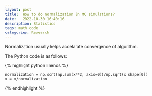 ```yaml
---
layout: post
title:  How to do normalization in MC simulations?
date:   2022-10-30 16:40:16
description: Statistics
tags: math code
categories: Research
---
```

Normalization usually helps accelarate convergence of algorithm.

The Python code is as follows:

{% highlight python linenos %}

    normalization = np.sqrt(np.sum(x**2, axis=0))/np.sqrt(x.shape[0])
    x = x/normalization

{% endhighlight %}